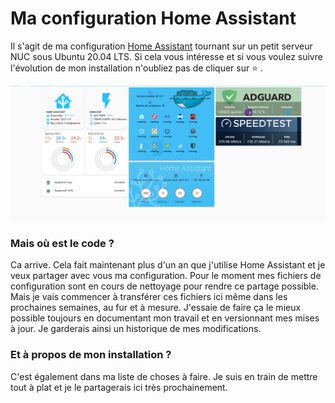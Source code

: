 # Ma configuration Home Assistant
Il s'agit de ma configuration [Home Assistant](https://home-assistant.io) tournant sur un petit serveur NUC sous Ubuntu 20.04 LTS.
Si cela vous intéresse et si vous voulez suivre l'évolution de mon installation n'oubliez pas de cliquer sur ⭐️ .

![My Home Assistant System View](documentations/images/system_view.png)

### Mais où est le code ?
Ca arrive. Cela fait maintenant plus d'un an que j'utilise Home Assistant et je veux partager avec vous ma configuration. Pour le moment mes fichiers de configuration sont en cours de nettoyage pour rendre ce partage possible. Mais je vais commencer à transférer ces fichiers ici même dans les prochaines semaines, au fur et à mesure. J'essaie de faire ça le mieux possible toujours en documentant mon travail et en versionnant mes mises à jour. Je garderais ainsi un historique de mes modifications.

### Et à propos de mon installation ?
C'est également dans ma liste de choses à faire. Je suis en train de mettre tout à plat et je le partagerais ici très prochainement.
